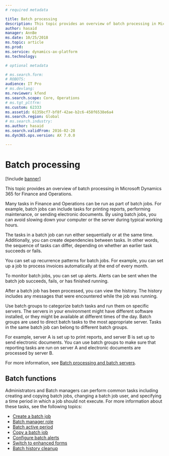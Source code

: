 ```yaml
---
# required metadata

title: Batch processing
description: This topic provides an overview of batch processing in Microsoft Dynamics 365 for Finance and Operations.
author: hasaid
manager: AnnBe
ms.date: 10/25/2018
ms.topic: article
ms.prod: 
ms.service: dynamics-ax-platform
ms.technology: 

# optional metadata

# ms.search.form: 
# ROBOTS: 
audience: IT Pro
# ms.devlang: 
ms.reviewer: kfend
ms.search.scope: Core, Operations
# ms.tgt_pltfrm: 
ms.custom: 62333
ms.assetid: 6135bcf7-bf8f-42ae-b2c6-458f6538e6a4
ms.search.region: Global
# ms.search.industry: 
ms.author: hasaid
ms.search.validFrom: 2016-02-28
ms.dyn365.ops.version: AX 7.0.0

---
```


# Batch processing

[!include [banner](../includes/banner.md)]

This topic provides an overview of batch processing in Microsoft Dynamics 365 for Finance and Operations.

Many tasks in Finance and Operations can be run as part of batch jobs. For example, batch jobs can include tasks for printing reports, performing maintenance, or sending electronic documents. By using batch jobs, you can avoid slowing down your computer or the server during typical working hours. 

The tasks in a batch job can run either sequentially or at the same time. Additionally, you can create dependencies between tasks. In other words, the sequence of tasks can differ, depending on whether an earlier task succeeds or fails. 

You can set up recurrence patterns for batch jobs. For example, you can set up a job to process invoices automatically at the end of every month. 

To monitor batch jobs, you can set up alerts. Alerts can be sent when the batch job succeeds, fails, or has finished running. 

After a batch job has been processed, you can view the history. The history includes any messages that were encountered while the job was running. 

Use batch groups to categorize batch tasks and run them on specific servers. The servers in your environment might have different software installed, or they might be available at different times of the day. Batch groups are used to direct batch tasks to the most appropriate server. Tasks in the same batch job can belong to different batch groups. 

For example, server A is set up to print reports, and server B is set up to send electronic documents. You can use batch groups to make sure that reporting tasks are run on server A and electronic documents are processed by server B.

For more information, see [Batch processing and batch servers](batch-server-overview.md).


## Batch functions

Administrators and Batch managers can perform common tasks including creating and copying batch jobs, changing a batch job user, and specifying a time period in which a job should not execute. For more information about these tasks, see the following topics:

-  [Create a batch job](tasks/create-batch-job.md)
-  [Batch manager role](runby.md)
-  [Batch active period](activeperiod.md)
-  [Copy a batch job](copy-batch-job.md)
-  [Configure batch alerts](alerts.md)
-  [Switch to enhanced forms](enhanced-forms.md)
-  [Batch history cleanup](batchhistorycleanup.md)
